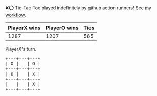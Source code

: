 :x::o: Tic-Tac-Toe played indefinitely by github action runners! See [my workflow](.github/workflows/play.yaml).

|PlayerX wins|PlayerO wins|Ties|
|-|-|-|
|1287|1207|565|

PlayerX's turn.

<pre>
+---+---+---+
| O |   | O |
+---+---+---+
| O |   | X |
+---+---+---+
|   |   | X |
+---+---+---+
</pre>